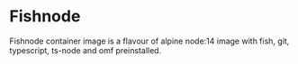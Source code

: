 # Fishnode

Fishnode container image is a flavour of alpine node:14 image with fish, git, typescript, ts-node and omf preinstalled.

